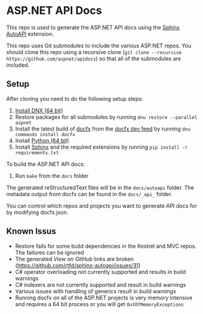 # ASP.NET API Docs

This repo is used to generate the ASP.NET API docs using the [Sphinx AutoAPI](https://gitub.com/rtfd/sphinx-autoapi) extension.

This repo uses Git submodules to include the various ASP.NET repos. You should clone this repo using a recursive clone (`git clone --recursive https://github.com/aspnet/apidocs`) so that all of the submodules are included.

## Setup

After cloning you need to do the following setup steps:
1. [Install DNX (64 bit)](http://docs.asp.net/en/latest/getting-started/index.html)
2. Restore packages for all submodules by running `dnu restore --parallel aspnet`
3. Install the latest build of [docfx](https://github.com/dotnet/docfx) from the [docfx dev feed](https://myget.org/gallery/docfx-dev) by running `dnu commands install docfx`
4. Install [Python (64 bit)](http://python.org)
5. Install [Sphinx](http://sphinx-doc.org) and the required extensions by running `pip install -r requirements.txt`

To build the ASP.NET API docs:
1. Run `make` from the `docs` folder

The generated reStructuredText files will be in the `docs/autoapi` folder. The metadata output from docfx can be found in the `docs/_api_` folder.

You can control which repos and projects you want to generate API docs for by modifying docfx.json.

## Known Issus

- Restore fails for some build dependencies in the Kestrel and MVC repos. The failures can be ignored
- The generated *View on GitHub* links are broken (https://github.com/rtfd/sphinx-autoapi/issues/31)
- C# operator overloading not currently supported and results in build warnings
- C# indexers are not currently supported and result in build warnings
- Various issues with handling of generics result in build warnings
- Running docfx on all of the ASP.NET projects is very memory intensive and requires a 64 bit process or you will get `OutOfMemoryExceptions`
